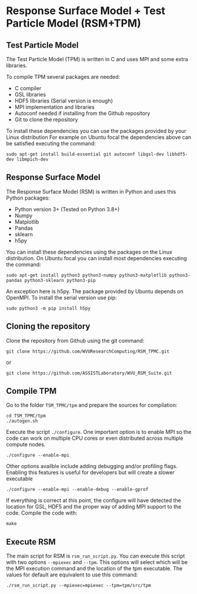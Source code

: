 # Response Surface Model + Test Particle Model (RSM+TPM)

## Test Particle Model

The Test Particle Model (TPM) is written in C and uses MPI and some extra libraries.

To compile TPM several packages are needed:

  * C compiler
  * GSL libraries
  * HDF5 libraries (Serial version is enough)
  * MPI implementation and libraries
  * Autoconf needed if installing from the Github repository
  * Git to clone the repository

To install these dependencies you can use the packages provided by your Linux distribution
For example on Ubuntu focal the dependencies above can be satisfied executing the command:

```
sudo apt-get install build-essential git autoconf libgsl-dev libhdf5-dev libmpich-dev
```

## Response Surface Model

The Response Surface Model (RSM) is written in Python and uses this Python packages:

  * Python version 3+ (Tested on Python 3.8+)
  * Numpy
  * Matplotlib
  * Pandas
  * sklearn
  * h5py

You can install these dependencies using the packages on the Linux distribution.
On Ubuntu focal you can install most dependencies executing the command:

```
sudo apt-get install python3 python3-numpy python3-matplotlib python3-pandas python3-sklearn python3-pip
```

An exception  here is h5py. The package provided by Ubuntu depends on OpenMPI.
To install the serial version use pip:

```
sudo python3 -m pip install h5py
```

## Cloning the repository

Clone the repository from Github using the git command:

```
git clone https://github.com/WVUResearchComputing/RSM_TPMC.git
```

or

```
git clone https://github.com/ASSISTLaboratory/WVU_RSM_Suite.git
```

## Compile TPM

Go to the folder `TSM_TPMC/tpm` and prepare the sources for compilation:

```
cd TSM_TPMC/tpm
./autogen.sh
```

Execute the script `./configure`. One important option is to enable MPI so the code can work on multiple CPU cores or even distributed across multiple compute nodes.

```
./configure --enable-mpi
```

Other options availble include adding debugging and/or profiling flags. Enabling this features is useful for developers but will create a slower executable

```
./configure --enable-mpi --enable-debug --enable-gprof
```

If everything is correct at this point, the configure will have detected the location for GSL, HDF5 and the proper way of adding MPI support to the code.
Compile the code with:

```
make
```

## Execute RSM

The main script for RSM is `rsm_run_script.py`.
You can execute this script with two options `--mpiexec` and `--tpm`. This options will select which will be the MPI execution command and the location of the tpm executable.
The values for default are equivalent to use this command:

```
./rsm_run_script.py --mpiexec=mpiexec --tpm=tpm/src/tpm
```


